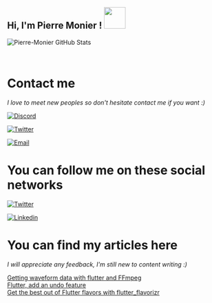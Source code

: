 <h2> Hi, I'm Pierre Monier ! <img src="https://media.giphy.com/media/mGcNjsfWAjY5AEZNw6/giphy.gif" width="50"></h2>



<p align="left">
<img alt="Pierre-Monier GitHub Stats" align="center" src="https://github-readme-stats.vercel.app/api?username=Pierre-Monier&bg_color=2a251f&border_radius=20&title_color=d6c9bc&icon_color=d6c9bc&text_color=ffffff&show_icons=true">
</p>

<br>

<h1>Contact me</h1>

<i>I love to meet new peoples so don't hesitate contact me if you want :)</i>

[![Discord](https://img.shields.io/badge/discord-5865f2?style=for-the-badge&logo=Discord&logoColor=white&link=https://discord.com/users/338345652939390978)](https://discord.com/users/338345652939390978)

[![Twitter](https://img.shields.io/badge/twitter-1da1f1?style=for-the-badge&logo=twitter&logoColor=white@link=https://twitter.com/Monier96P)](https://twitter.com/Monier96P)

[![Email](https://img.shields.io/badge/email-000000?style=for-the-badge&logo=gmail&logoColor=white&link=p.monier96@gmail.com)](p.monier96@gmail.com)

<h1>You can follow me on these social networks</h2>

[![Twitter](https://img.shields.io/badge/twitter-1da1f1?style=for-the-badge&logo=twitter&logoColor=white@link=https://twitter.com/Monier96P)](https://twitter.com/Monier96P)

[![Linkedin](https://img.shields.io/badge/linkedin-5ab0f7?style=for-the-badge&logo=Linkedin&logoColor=white&link=https://www.linkedin.com/in/pierre-monier-026aa3174/)](https://www.linkedin.com/in/pierre-monier-026aa3174/)

<h1>You can find my articles here</h1>

<i>I will appreciate any feedback, I'm still new to content writing :)</i>

<a href="https://pmonier.medium.com/getting-waveform-data-with-flutter-and-ffmpeg-32b7abe2a026">Getting waveform data with flutter and FFmpeg</a>
<br>
<a href="https://pmonier.medium.com/flutter-add-an-undo-feature-6808b58f88b9">Flutter, add an undo feature</a>
<br>
<a href="https://pmonier.medium.com/get-the-best-out-of-flutter-flavors-with-flutter-flavorizr-5c5da0f00b99">Get the best out of Flutter flavors with flutter_flavorizr</a>
<br>
